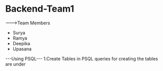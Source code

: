 # Backend-Team1

--->Team Members 
   - Surya
   - Ramya
   - Deepika
   - Upasana

---Using PSQL---
1.Create Tables in PSQL queries for creating the tables are under 


